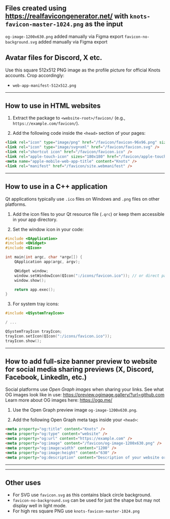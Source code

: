## Files created using https://realfavicongenerator.net/ with `knots-favicon-master-1024.png` as the input
`og-image-1200x630.png` added manually via Figma export
`favicon-no-background.svg` added manually via Figma export

## Avatar files for Discord, X etc.

Use this square 512x512 PNG image as the profile picture for official Knots accounts. Crop accordingly:

- `web-app-manifest-512x512.png`  

---

## How to use in HTML websites

1. Extract the package to `<website-root>/favicon/` (e.g., `https://example.com/favicon/`).

2. Add the following code inside the `<head>` section of your pages:

```html
<link rel="icon" type="image/png" href="/favicon/favicon-96x96.png" sizes="96x96" />
<link rel="icon" type="image/svg+xml" href="/favicon/favicon.svg" />
<link rel="shortcut icon" href="/favicon/favicon.ico" />
<link rel="apple-touch-icon" sizes="180x180" href="/favicon/apple-touch-icon.png" />
<meta name="apple-mobile-web-app-title" content="Knots" />
<link rel="manifest" href="/favicon/site.webmanifest" />
```

---

## How to use in a C++ application

Qt applications typically use `.ico` files on Windows and `.png` files on other platforms.

1. Add the icon files to your Qt resource file (`.qrc`) or keep them accessible in your app directory.

2. Set the window icon in your code:

```cpp
#include <QApplication>
#include <QWidget>
#include <QIcon>

int main(int argc, char *argv[]) {
    QApplication app(argc, argv);

    QWidget window;
    window.setWindowIcon(QIcon(":/icons/favicon.ico")); // or direct path
    window.show();

    return app.exec();
}
```

3. For system tray icons:

```cpp
#include <QSystemTrayIcon>

/ ...

QSystemTrayIcon trayIcon;
trayIcon.setIcon(QIcon(":/icons/favicon.ico"));
trayIcon.show();
```

---

## How to add full-size banner preview to website for social media sharing previews (X, Discord, Facebook, LinkedIn, etc.)

Social platforms use *Open Graph images* when sharing your links. 
See what OG images look like in use: https://preview.ogimage.gallery/?url=github.com
Learn more about OG images here: https://ogp.me/

1. Use the Open Graph preview image `og-image-1200x630.png`.

2. Add the following Open Graph meta tags inside your `<head>`:

```html
<meta property="og:title" content="Knots" />
<meta property="og:type" content="website" />
<meta property="og:url" content="https://example.com" />
<meta property="og:image" content="/favicon/og-image-1200x630.png" />
<meta property="og:image:width" content="1200" />
<meta property="og:image:height" content="630" />
<meta property="og:description" content="Description of your website or product." />
```

---

---

## Other uses

- For SVG use `favicon.svg` as this contains black circle background.
- `favicon-no-background.svg` can be used for just the shape but may not display well in light mode.
- For high res square PNG use `knots-favicon-master-1024.png`

